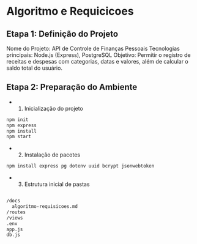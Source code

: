 # Algoritmo e Requicicoes

## Etapa 1: Definição do Projeto

Nome do Projeto: API de Controle de Finanças Pessoais
Tecnologias principais: Node.js (Express), PostgreSQL
Objetivo: Permitir o registro de receitas e despesas com categorias, datas e valores, além de calcular o saldo total do usuário.

## Etapa 2: Preparação do Ambiente

- 1. Inicialização do projeto

```bash
npm init
npm express
npm install
npm start
```

- 2. Instalação de pacotes

```bash
npm install express pg dotenv uuid bcrypt jsonwebtoken
```

- 3. Estrutura inicial de pastas

```bash

/docs
  algoritmo-requisicoes.md
/routes
/views
.env
app.js
db.js

```

